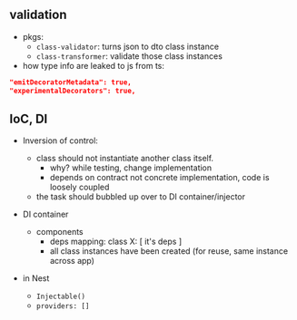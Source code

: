 ## validation

- pkgs:
  - `class-validator`: turns json to dto class instance
  - `class-transformer`: validate those class instances
- how type info are leaked to js from ts:

```json
"emitDecoratorMetadata": true,
"experimentalDecorators": true,
```

## IoC, DI

- Inversion of control:

  - class should not instantiate another class itself.
    - why? while testing, change implementation
    - depends on contract not concrete implementation, code is loosely coupled
  - the task should bubbled up over to DI container/injector

- DI container

  - components
    - deps mapping: class X: [ it's deps ]
    - all class instances have been created (for reuse, same instance across app)

- in Nest
  - `Injectable()`
  - `providers: []`
